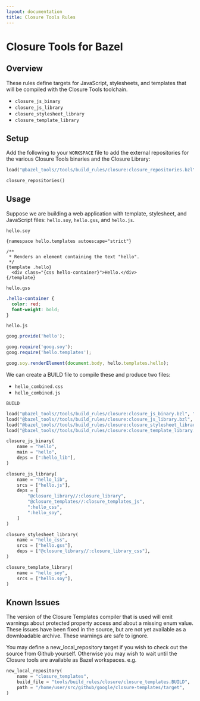 ```yaml
---
layout: documentation
title: Closure Tools Rules
---
```

# Closure Tools for Bazel

## Overview

These rules define targets for JavaScript, stylesheets, and templates that will
be compiled with the Closure Tools toolchain.

* `closure_js_binary`
* `closure_js_library`
* `closure_stylesheet_library`
* `closure_template_library`

## Setup

Add the following to your `WORKSPACE` file to add the external repositories
for the various Closure Tools binaries and the Closure Library:

```python
load("@bazel_tools//tools/build_rules/closure:closure_repositories.bzl", "closure_repositories")

closure_repositories()
```

## Usage

Suppose we are building a web application with template, stylesheet, and
JavaScript files: `hello.soy`, `hello.gss`, and `hello.js`.

`hello.soy`

```
{namespace hello.templates autoescape="strict"}

/**
 * Renders an element containing the text "hello".
 */
{template .hello}
  <div class="{css hello-container}">Hello.</div>
{/template}
```

`hello.gss`

```css
.hello-container {
  color: red;
  font-weight: bold;
}
```

`hello.js`

```javascript
goog.provide('hello');

goog.require('goog.soy');
goog.require('hello.templates');

goog.soy.renderElement(document.body, hello.templates.hello);
```

We can create a BUILD file to compile these and produce two files:

* `hello_combined.css`
* `hello_combined.js`

`BUILD`

```python
load("@bazel_tools//tools/build_rules/closure:closure_js_binary.bzl", "closure_js_binary")
load("@bazel_tools//tools/build_rules/closure:closure_js_library.bzl", "closure_js_library")
load("@bazel_tools//tools/build_rules/closure:closure_stylesheet_library.bzl", "closure_stylesheet_library")
load("@bazel_tools//tools/build_rules/closure:closure_template_library.bzl", "closure_template_library")

closure_js_binary(
    name = "hello",
    main = "hello",
    deps = [":hello_lib"],
)

closure_js_library(
    name = "hello_lib",
    srcs = ["hello.js"],
    deps = [
        "@closure_library//:closure_library",
        "@closure_templates//:closure_templates_js",
        ":hello_css",
        ":hello_soy",
    ]
)

closure_stylesheet_library(
    name = "hello_css",
    srcs = ["hello.gss"],
    deps = ["@closure_library//:closure_library_css"],
)

closure_template_library(
    name = "hello_soy",
    srcs = ["hello.soy"],
)
```

## Known Issues

The version of the Closure Templates compiler that is used will emit warnings
about protected property access and about a missing enum value. These issues
have been fixed in the source, but are not yet available as a downloadable
archive. These warnings are safe to ignore.

You may define a new_local_repository target if you wish to check out the source
from Github yourself. Otherwise you may wish to wait until the Closure tools are
available as Bazel workspaces. e.g.

```python
new_local_repository(
    name = "closure_templates",
    build_file = "tools/build_rules/closure/closure_templates.BUILD",
    path = "/home/user/src/github/google/closure-templates/target",
)
```


